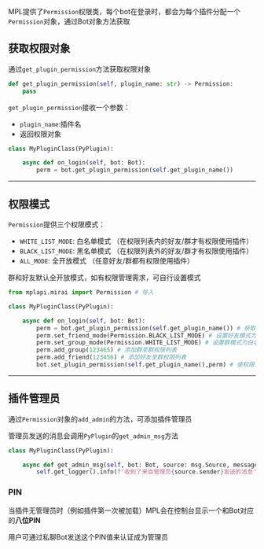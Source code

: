 MPL提供了`Permission`权限类，每个bot在登录时，都会为每个插件分配一个`Permission`对象，通过Bot对象方法获取

## 获取权限对象

通过`get_plugin_permission`方法获取权限对象

```python
def get_plugin_permission(self, plugin_name: str) -> Permission:
	pass
```

`get_plugin_permission`接收一个参数：

- `plugin_name`:插件名
- 返回权限对象

```python
class MyPluginClass(PyPlugin):

    async def on_login(self, bot: Bot):
        perm = bot.get_plugin_permission(self.get_plugin_name())
```

------

## 权限模式

`Permission`提供三个权限模式：

- `WHITE_LIST_MODE`: 白名单模式 （在权限列表内的好友/群才有权限使用插件）
- `BLACK_LIST_MODE`: 黑名单模式 （在权限列表外的好友/群才有权限使用插件）
- `ALL_MODE`: 全开放模式 （任意好友/群都有权限使用插件）

群和好友默认全开放模式，如有权限管理需求，可自行设置模式

```python
from mplapi.mirai import Permission # 导入

class MyPluginClass(PyPlugin):

    async def on_login(self, bot: Bot):
        perm = bot.get_plugin_permission(self.get_plugin_name()) # 获取Permission对象
        perm.set_friend_mode(Permission.BLACK_LIST_MODE) # 设置好友模式为黑名单
        perm.set_group_mode(Permission.WHITE_LIST_MODE) # 设置群模式为白名单
        perm.add_group(123465) # 添加群至群权限列表
        perm.add_friend(123456) # 添加好友至群权限列表
        bot.set_plugin_permission(self.get_plugin_name(),perm) # 使权限设置生效
```

------

## 插件管理员

通过`Permission`对象的`add_admin`的方法，可添加插件管理员

管理员发送的消息会调用`PyPlugin`的`get_admin_msg`方法

```python
class MyPluginClass(PyPlugin):

    async def get_admin_msg(self, bot: Bot, source: msg.Source, message: msg.MsgChain):
        self.get_logger().info(f'收到了来自管理员{source.sender}发送的消息')
```

### PIN

当插件无管理员时（例如插件第一次被加载）MPL会在控制台显示一个和Bot对应的**八位PIN**

用户可通过私聊Bot发送这个PIN值来认证成为管理员